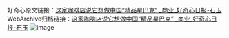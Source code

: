 好奇心原文链接：[这家咖啡店说它想做中国“精品星巴克” _商业_好奇心日报-石玉](https://www.qdaily.com/articles/6857.html)
WebArchive归档链接：[这家咖啡店说它想做中国“精品星巴克” _商业_好奇心日报-石玉](http://web.archive.org/web/20170728124225/http://www.qdaily.com/articles/6857.html)
![image](http://ww3.sinaimg.cn/large/007d5XDply1g3wb9ccdagj30u06yl4qq)